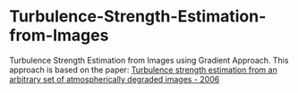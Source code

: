 # Turbulence-Strength-Estimation-from-Images

Turbulence Strength Estimation from Images using Gradient Approach.
This approach is based on the paper: [Turbulence strength estimation from an arbitrary set of atmospherically degraded images - 2006](https://opg.optica.org/josaa/fulltext.cfm?uri=josaa-23-12-3106&id=117919)

